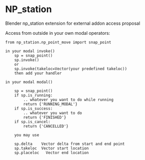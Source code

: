# NP_station

Blender np_station extension for external addon access proposal

Access from outside in your own modal operators:


```
from np_station.np_point_move import snap_point

in your modal invoke()
    sp = snap_point()    
    sp.invoke()
    or
    sp.invoke(takeloc=Vector(your predefined takeloc))
    then add your handler
    
in your modal modal()
    
    sp = snap_point()
    if sp.is_running:
        .. whatever you want to do while running
        return {'RUNNING_MODAL'}
    if sp.is_success:
        .. whatever you want to do
        return {'FINISHED'}
    if sp.is_cancel:
        return {'CANCELLED'}
    
    you may use 
    
    sp.delta    Vector delta from start and end point
    sp.takeloc  Vector start location
    sp.placeloc   Vector end location

```
